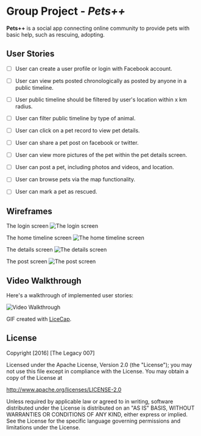 # Group Project - *Pets++*

**Pets++** is a social app connecting online community to provide pets with basic help, such as rescuing, adopting.

## User Stories

- [ ] User can create a user profile or login with Facebook account.
- [ ] User can view pets posted chronologically as posted by anyone in a public timeline.
- [ ] User public timeline should be filtered by user's location within x km radius.
- [ ] User can filter public timeline by type of animal. 
- [ ] User can click on a pet record to view pet details.
- [ ] User can share a pet post on facebook or twitter.
- [ ] User can view more pictures of the pet within the pet details screen.
- [ ] User can post a pet, including photos and videos, and location.
- [ ] User can browse pets via the map functionality.
- [ ] User can mark a pet as rescued.
 

## Wireframes
The login screen
<img src='https://github.com/TheLegacy007/CoderSchooFinalProject/blob/master/login%20screen.png' title='The login screen' width='' alt='The login screen' />

The home timeline screen
<img src='https://github.com/TheLegacy007/CoderSchooFinalProject/blob/master/home%20screen.png' title='The home timeline screen' width='' alt='The home timeline screen' />

The details screen
<img src='https://github.com/TheLegacy007/CoderSchooFinalProject/blob/master/details%20screen.png' title='The details screen' width='' alt='The details screen' />

The post screen
<img src='https://github.com/TheLegacy007/CoderSchooFinalProject/blob/master/news%20screen.png' title='The post screen' width='' alt='The post screen' />

## Video Walkthrough

Here's a walkthrough of implemented user stories:

<img src='https://github.com/' title='Video Walkthrough' width='' alt='Video Walkthrough' />

GIF created with [LiceCap](http://www.cockos.com/licecap/).

## License

Copyright [2016] [The Legacy 007]

Licensed under the Apache License, Version 2.0 (the "License");
you may not use this file except in compliance with the License.
You may obtain a copy of the License at

http://www.apache.org/licenses/LICENSE-2.0

Unless required by applicable law or agreed to in writing, software
distributed under the License is distributed on an "AS IS" BASIS,
WITHOUT WARRANTIES OR CONDITIONS OF ANY KIND, either express or implied.
See the License for the specific language governing permissions and
limitations under the License.
